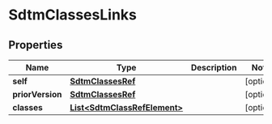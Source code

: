 

# SdtmClassesLinks


## Properties

| Name | Type | Description | Notes |
|------------ | ------------- | ------------- | -------------|
|**self** | [**SdtmClassesRef**](SdtmClassesRef.md) |  |  [optional] |
|**priorVersion** | [**SdtmClassesRef**](SdtmClassesRef.md) |  |  [optional] |
|**classes** | [**List&lt;SdtmClassRefElement&gt;**](SdtmClassRefElement.md) |  |  [optional] |



